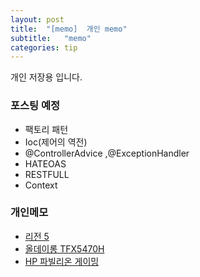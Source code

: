 ```yaml
---
layout: post
title:  "[memo]  개인 memo"
subtitle:   "memo"
categories: tip
---
```

개인 저장용 입니다.




### 포스팅 예정
- 팩토리 패턴
- Ioc(제어의 역전)
- @ControllerAdvice ,@ExceptionHandler
- HATEOAS
- RESTFULL
- Context

### 개인메모

- [리전 5](http://www.11st.co.kr/products/2875818757?service_id=pcdn&utm_medium=%EA%B0%80%EA%B2%A9%EB%B9%84%EA%B5%90&utm_source=%EB%8B%A4%EB%82%98%EC%99%80_PC_PCS&utm_campaign=%EB%8B%A4%EB%82%98%EC%99%80pc_%EA%B0%80%EA%B2%A9%EB%B9%84%EA%B5%90%EA%B8%B0%EB%B3%B8&utm_term=)
- [올데이롱 TFX5470H](http://www.11st.co.kr/products/2908569154?service_id=pcdn&utm_medium=%EA%B0%80%EA%B2%A9%EB%B9%84%EA%B5%90&utm_source=%EB%8B%A4%EB%82%98%EC%99%80_PC_PCS&utm_campaign=%EB%8B%A4%EB%82%98%EC%99%80pc_%EA%B0%80%EA%B2%A9%EB%B9%84%EA%B5%90%EA%B8%B0%EB%B3%B8&utm_term=)
- [HP 파빌리온 게이밍](http://www.11st.co.kr/products/3083828412?service_id=pcdn&utm_medium=%EA%B0%80%EA%B2%A9%EB%B9%84%EA%B5%90&utm_source=%EB%8B%A4%EB%82%98%EC%99%80_PC_PCS&utm_campaign=%EB%8B%A4%EB%82%98%EC%99%80pc_%EA%B0%80%EA%B2%A9%EB%B9%84%EA%B5%90%EA%B8%B0%EB%B3%B8&utm_term=)
  

